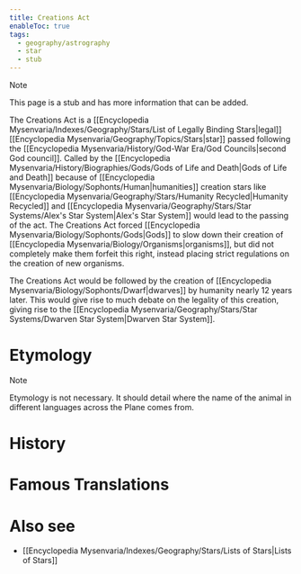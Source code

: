 ```yaml
---
title: Creations Act
enableToc: true
tags:
  - geography/astrography
  - star
  - stub
---
```


> [!note]
> This page is a stub and has more information that can be added.

The Creations Act is a [[Encyclopedia Mysenvaria/Indexes/Geography/Stars/List of Legally Binding Stars|legal]] [[Encyclopedia Mysenvaria/Geography/Topics/Stars|star]] passed following the [[Encyclopedia Mysenvaria/History/God-War Era/God Councils|second God council]]. Called by the [[Encyclopedia Mysenvaria/History/Biographies/Gods/Gods of Life and Death|Gods of Life and Death]] because of [[Encyclopedia Mysenvaria/Biology/Sophonts/Human|humanities]] creation stars like [[Encyclopedia Mysenvaria/Geography/Stars/Humanity Recycled|Humanity Recycled]] and [[Encyclopedia Mysenvaria/Geography/Stars/Star Systems/Alex's Star System|Alex's Star System]] would lead to the passing of the act. The Creations Act forced [[Encyclopedia Mysenvaria/Biology/Sophonts/Gods|Gods]] to slow down their creation of [[Encyclopedia Mysenvaria/Biology/Organisms|organisms]], but did not completely make them forfeit this right, instead placing strict regulations on the creation of new organisms.

The Creations Act would be followed by the creation of [[Encyclopedia Mysenvaria/Biology/Sophonts/Dwarf|dwarves]] by humanity nearly 12 years later. This would give rise to much debate on the legality of this creation, giving rise to the [[Encyclopedia Mysenvaria/Geography/Stars/Star Systems/Dwarven Star System|Dwarven Star System]].
# Etymology

> [!note]
> Etymology is not necessary. It should detail where the name of the animal in different languages across the Plane comes from.
# History

# Famous Translations

# Also see
- [[Encyclopedia Mysenvaria/Indexes/Geography/Stars/Lists of Stars|Lists of Stars]]
